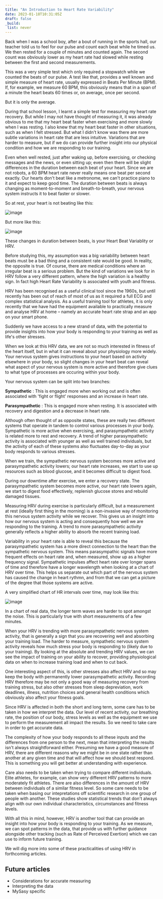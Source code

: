 ```yaml
---
title: "An Introduction to Heart Rate Variability"
date: 2023-01-18T10:31:05Z
draft: false
_build:
 list: never
---
```

Back when I was a school boy, after a bout of running in the sports hall, our teacher told us to feel for our pulse and count each beat while he timed us. We then rested for a couple of minutes and counted again. The second count was obviously lower as my heart rate had slowed while resting between the first and second measurements.

This was a very simple test which only required a stopwatch while we counted the beats of our pulse. A test like that, provides a well known and simple measure of heart rate, usually expressed in Beats Per Minute (BPM). If, for example, we measure 60 BPM, this obviously means that in a span of a minute the heart beats 60 times or, on average, once per second.

But it is only the average.

During that school lesson, I learnt a simple test for measuring my heart rate recovery. But while I may not have thought of measuring it, it was already obvious to me that my heart beat faster when exercising and more slowly when I was resting. I also knew that my heart beat faster in other situations, such as when I felt stressed. But what I didn't know was there are more subtle variations in heart rate that are less intuitive. Variations that are harder to measure, but if we do can provide further insight into our physical condition and how we are responding to our training.

Even when well rested, just after waking up, before exercising, or checking messages and the news, or even sitting up; even then there will be slight differences in the duration between each beat of your heart. Since we are not robots, a 60 BPM heart rate never really means one beat per second exactly. Our hearts don't beat like a metronome, we can't practice piano to it and expect to keep good time. The duration between beats is always changing as moment-to-moment and breath-to-breath, your nervous system instructs it to beat faster or slower.

So at rest, your heart is not beating like this:

![image](../ECG-regular.svg)

But more like this:

![image](../ECG-variable.svg)

These changes in duration between beats, is your Heart Beat Variablity or HRV.

Before studying this, my assumption was a big variability between heart beats must be a bad thing and a consistent rate would be good. In reality, the opposite is true. Of course, there are medical conditions where an irregular beat is a serious problem. But the kind of variations we look for in HRV follow a very different pattern, where the high variation is a healthy sign. In fact high Heart Rate Variability is associated with youth and fitness.

HRV has been recognised as a useful clinical tool since the 1960s, but until recently has been out of reach of most of us as it required a full ECG and complex statistical analysis. As a useful training tool for athletes, it is only recently that we have had the equipment available to practically measure and analyse HRV at home – namely an accurate heart rate strap and an app on your smart phone.

Suddenly we have access to a new strand of data, with the potential to provide insights into how your body is responding to your training as well as life's other stresses.

When we look at this HRV data, we are not so much interested in fitness of the heart itself, but in what it can reveal about your physiology more widely. Your nervous system gives instructions to your heart based on activity elsewhere in your body, so slight changes in your heart beat can reveal what aspect of your nervous system is more active and therefore give clues to what type of processes are occuring within your body.

Your nervous system can be split into two branches:

**Sympathetic**
: This is engaged more when working out and is often associated with 'fight or flight' responses and an increase in heart rate.

**Parasympathetic**
: This is engaged more when resting. It is associated with recovery and digestion and a decrease in heart rate.

Although often thought of as opposite states, these are really two different systems that operate in tandem to control various processes in your body. Sympathetic is more active when exercising, and parasympathetic activity is related more to rest and recovery. A trend of higher parasympathetic activity is associated with younger as well as well trained individuals, but the activity of each of these systems also fluctuates day-to-day as your body responds to various stresses. 

When we train, the sympathetic nervous system becomes more active and parasympathetic activity lowers; our heart rate increases, we start to use up resources such as blood glucose, and it becomes difficult to digest food.

During our downtime after exercise, we enter a recovery state. The parasympathetic system becomes more active, our heart rate lowers again, we start to digest food effectively, replenish glucose stores and rebuild damaged tissues.

Measuring HRV during exercise is particularly difficult, but a measurement at rest (ideally first thing in the morning) is a non-invasive way of monitoring this nervous system activity while we recover. This gives us an insight into how our nervous system is acting and consequently how well we are responding to the training. A trend to more parasympathetic activity generally reflects a higher ability to absorb the recent training load.

Variability in your heart rate is able to reveal this because the parasympathetic system has a more direct connection to the heart than the sympathetic nervous system. This means parasympathic signals have more frequent effects on heart rate and, when measured, show up as a higher frequency signal. Sympathetic impulses affect heart rate over longer spans of time and therefore have a longer wavelength when looking at a chart of HRV over time. This helps us separate out which part of the nervous system has caused the change in heart rythmn, and from that we can get a picture of the degree that those systems are active.

A very simplified chart of HR intervals over time, may look like this:

![image](../HRV-over-time.svg)

In a chart of real data, the longer term waves are harder to spot amongst the noise. This is particularly true with short measurements of a few minutes.

When your HRV is trending with more parasympathetic nervous system activity, that is generally a sign that you are recovering well and absorbing your training load. The harder to measure, sympathetic nervous system activity reveals how much stress your body is responding to (likely due to your training). By looking at the absolute and trending HRV values, we can see the impact of training on your ability to recover, providing physiological data on when to increase training load and when to cut back.

One interesting aspect of this, is other stresses also affect HRV and so may keep the body with permanently lower parasympathetic activity. Recording HRV therefore may be not only a good way of measuring recovery from training stress, but also other stresses from sleep depreviation, work deadlines, illness, nutrition choices and general health conditions which obviously also affect your fitness goals.

Since HRV is affected in both the short and long term, some care has to be taken in how we interpret the data. Our level of recent activity, our breathing rate, the position of our body, stress levels as well as the equipment we use to perform the measurement all impact the results. So we need to take care in order to get accurate data.

The complexity of how your body responds to all these inputs and the differences from one person to the next, mean that interpreting the results isn't always straightforward either. Presuming we have a good measure of HRV, there are different reasons why we might be in one state rather than another at any given time and that will affect how we should best respond. This is something you will get better at understanding with experience.

Care also needs to be taken when trying to compare different individuals. Elite athletes, for example, can show very different HRV patterns to more moderately fit athletes. There are also differences in the amount of HRV between individuals of a similar fitness level. So some care needs to be taken when basing our intepretations off scientific research in one group of people with another. These studies show statistical trends that don't always align with our own individual characteristics, circumstances and fitness levels.

With all this in mind, however, HRV is another tool that can provide an insight into how your body is responding to your training. As we measure, we can spot patterns in the data, that provide us with further guidance alongside other tracking (such as Rate of Perceived Exertion) which we can use to inform future training.

We will dig more into some of these practicalities of using HRV in forthcoming articles.


Future articles
-

* Considerations for accurate measuring
* Interpreting the data
* MySasy specific
